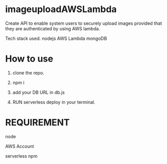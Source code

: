 # imageuploadAWSLambda
Create API to enable system users to securely upload images provided that they are authenticated by using AWS lambda.

Tech stack used.
nodejs
AWS Lambda
mongoDB

# How to use
1. clone the repo.

2. npm i 

3. add your DB URL in db.js 

4. RUN serverless deploy in your terminal. 


# REQUIREMENT
node

AWS Account

serverless npm
